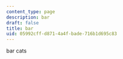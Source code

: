 ```yaml
---
content_type: page
description: bar
draft: false
title: bar
uid: 05992cff-d871-4a4f-bade-716b1d695c83
---
```

bar cats